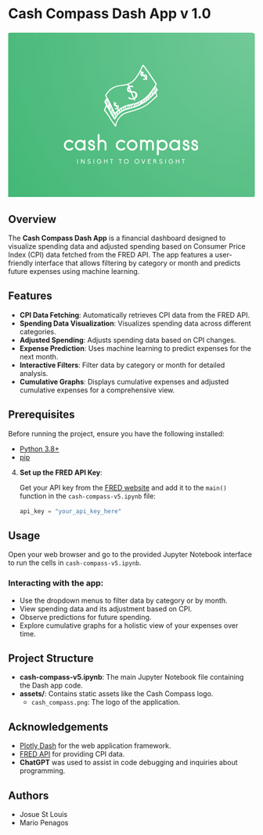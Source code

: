 
# Cash Compass Dash App v 1.0

![Cash Compass Logo](assets/cash_compass.png)

## Overview

The **Cash Compass Dash App** is a financial dashboard designed to visualize spending data and adjusted spending based on Consumer Price Index (CPI) data fetched from the FRED API. The app features a user-friendly interface that allows filtering by category or month and predicts future expenses using machine learning.

## Features

- **CPI Data Fetching**: Automatically retrieves CPI data from the FRED API.
- **Spending Data Visualization**: Visualizes spending data across different categories.
- **Adjusted Spending**: Adjusts spending data based on CPI changes.
- **Expense Prediction**: Uses machine learning to predict expenses for the next month.
- **Interactive Filters**: Filter data by category or month for detailed analysis.
- **Cumulative Graphs**: Displays cumulative expenses and adjusted cumulative expenses for a comprehensive view.

## Prerequisites

Before running the project, ensure you have the following installed:

- [Python 3.8+](https://www.python.org/downloads/)
- [pip](https://pip.pypa.io/en/stable/installation/)


4. **Set up the FRED API Key**:

   Get your API key from the [FRED website](https://fred.stlouisfed.org/) and add it to the `main()` function in the `cash-compass-v5.ipynb` file:
   ```python
   api_key = "your_api_key_here"

## Usage

Open your web browser and go to the provided Jupyter Notebook interface to run the cells in `cash-compass-v5.ipynb`.

### Interacting with the app:

- Use the dropdown menus to filter data by category or by month.
- View spending data and its adjustment based on CPI.
- Observe predictions for future spending.
- Explore cumulative graphs for a holistic view of your expenses over time.

## Project Structure

- **cash-compass-v5.ipynb**: The main Jupyter Notebook file containing the Dash app code.
- **assets/**: Contains static assets like the Cash Compass logo.
  - `cash_compass.png`: The logo of the application.

## Acknowledgements

- [Plotly Dash](https://plotly.com/dash/) for the web application framework.
- [FRED API](https://fred.stlouisfed.org/) for providing CPI data.
- **ChatGPT** was used to assist in code debugging and inquiries about programming.

## Authors

- Josue St Louis
- Mario Penagos








